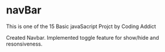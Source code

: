 # navBar
This is one of the 15 Basic javaSacript Projct by Coding Addict

Created Navbar.
Implemented toggle feature for show/hide and resonsiveness.
